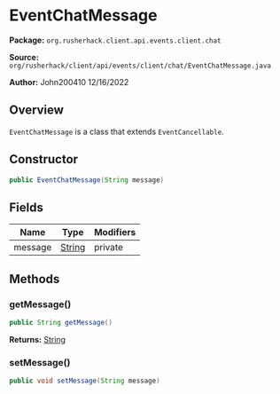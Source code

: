 # EventChatMessage

**Package:** `org.rusherhack.client.api.events.client.chat`

**Source:** `org/rusherhack/client/api/events/client/chat/EventChatMessage.java`

**Author:** John200410 12/16/2022



## Overview

`EventChatMessage` is a class that extends `EventCancellable`.

## Constructor

```java
public EventChatMessage(String message)
```

## Fields

| Name | Type | Modifiers |
|------|------|----------|
| message | [String](https://docs.oracle.com/en/java/javase/21/docs/api/java.base/java/lang/String.html) | private |


## Methods

### getMessage()

```java
public String getMessage()
```

**Returns:** [String](https://docs.oracle.com/en/java/javase/21/docs/api/java.base/java/lang/String.html)

### setMessage()

```java
public void setMessage(String message)
```

